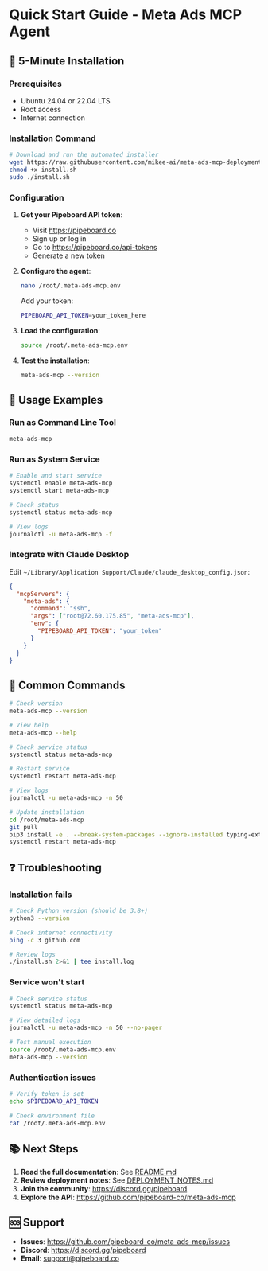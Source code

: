 # Quick Start Guide - Meta Ads MCP Agent

## 🚀 5-Minute Installation

### Prerequisites
- Ubuntu 24.04 or 22.04 LTS
- Root access
- Internet connection

### Installation Command

```bash
# Download and run the automated installer
wget https://raw.githubusercontent.com/mikee-ai/meta-ads-mcp-deployment/master/install-fixed.sh
chmod +x install.sh
sudo ./install.sh
```

### Configuration

1. **Get your Pipeboard API token**:
   - Visit https://pipeboard.co
   - Sign up or log in
   - Go to https://pipeboard.co/api-tokens
   - Generate a new token

2. **Configure the agent**:
   ```bash
   nano /root/.meta-ads-mcp.env
   ```
   
   Add your token:
   ```bash
   PIPEBOARD_API_TOKEN=your_token_here
   ```

3. **Load the configuration**:
   ```bash
   source /root/.meta-ads-mcp.env
   ```

4. **Test the installation**:
   ```bash
   meta-ads-mcp --version
   ```

## 🎯 Usage Examples

### Run as Command Line Tool
```bash
meta-ads-mcp
```

### Run as System Service
```bash
# Enable and start service
systemctl enable meta-ads-mcp
systemctl start meta-ads-mcp

# Check status
systemctl status meta-ads-mcp

# View logs
journalctl -u meta-ads-mcp -f
```

### Integrate with Claude Desktop

Edit `~/Library/Application Support/Claude/claude_desktop_config.json`:

```json
{
  "mcpServers": {
    "meta-ads": {
      "command": "ssh",
      "args": ["root@72.60.175.85", "meta-ads-mcp"],
      "env": {
        "PIPEBOARD_API_TOKEN": "your_token"
      }
    }
  }
}
```

## 🔧 Common Commands

```bash
# Check version
meta-ads-mcp --version

# View help
meta-ads-mcp --help

# Check service status
systemctl status meta-ads-mcp

# Restart service
systemctl restart meta-ads-mcp

# View logs
journalctl -u meta-ads-mcp -n 50

# Update installation
cd /root/meta-ads-mcp
git pull
pip3 install -e . --break-system-packages --ignore-installed typing-extensions
systemctl restart meta-ads-mcp
```

## ❓ Troubleshooting

### Installation fails
```bash
# Check Python version (should be 3.8+)
python3 --version

# Check internet connectivity
ping -c 3 github.com

# Review logs
./install.sh 2>&1 | tee install.log
```

### Service won't start
```bash
# Check service status
systemctl status meta-ads-mcp

# View detailed logs
journalctl -u meta-ads-mcp -n 50 --no-pager

# Test manual execution
source /root/.meta-ads-mcp.env
meta-ads-mcp --version
```

### Authentication issues
```bash
# Verify token is set
echo $PIPEBOARD_API_TOKEN

# Check environment file
cat /root/.meta-ads-mcp.env
```

## 📚 Next Steps

1. **Read the full documentation**: See [README.md](README.md)
2. **Review deployment notes**: See [DEPLOYMENT_NOTES.md](DEPLOYMENT_NOTES.md)
3. **Join the community**: https://discord.gg/pipeboard
4. **Explore the API**: https://github.com/pipeboard-co/meta-ads-mcp

## 🆘 Support

- **Issues**: https://github.com/pipeboard-co/meta-ads-mcp/issues
- **Discord**: https://discord.gg/pipeboard
- **Email**: support@pipeboard.co


